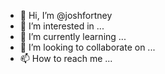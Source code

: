 - 👋 Hi, I’m @joshfortney
- 👀 I’m interested in ...
- 🌱 I’m currently learning ...
- 💞️ I’m looking to collaborate on ...
- 📫 How to reach me ...

<!---
joshfortney/joshfortney is a ✨ special ✨ repository because its `README.md` (this file) appears on your GitHub profile.
You can click the Preview link to take a look at your changes.
--->
